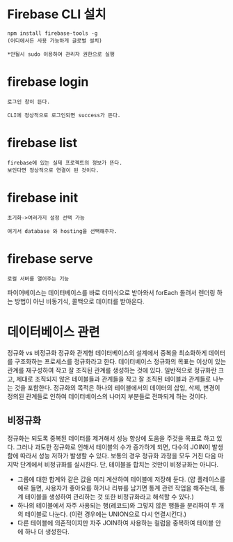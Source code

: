 # Firebase CLI 설치

    npm install firebase-tools -g 
    (어디에서든 사용 가능하게 글로벌 설치)

    *안될시 sudo 이용하여 관리자 권한으로 실행

# firebase login 

    로그인 창이 뜬다.

    CLI에 정상적으로 로그인되면 success가 뜬다.

# firebase list

    firebase에 있는 실제 프로젝트의 정보가 뜬다.
    보인다면 정상적으로 연결이 된 것이다.

# firebase init

    초기화->여러가지 설정 선택 가능

    여기서 database 와 hosting을 선택해주자.

# firebase serve

    로컬 서버를 열어주는 기능

파이어베이스는 데이터베이스를 바로 더미식으로 받아와서
forEach 돌려서 렌더링 하는 방법이 아닌 비동기식, 콜백으로 데이터를 받아온다.

# 데이터베이스 관련

정규화 vs 비정규화
정규화
관계형 데이터베이스의 설계에서 중복을 최소화하게 데이터를 구조화하는 프로세스를 정규화라고 한다. 데이터베이스 정규화의 목표는 이상이 있는 관계를 재구성하여 작고 잘 조직된 관계를 생성하는 것에 있다. 일반적으로 정규화란 크고, 제대로 조직되지 않은 테이블들과 관계들을 작고 잘 조직된 테이블과 관계들로 나누는 것을 포함한다. 정규화의 목적은 하나의 테이블에서의 데이터의 삽입, 삭제, 변경이 정의된 관계들로 인하여 데이터베이스의 나머지 부분들로 전파되게 하는 것이다.

## 비정규화
정규화는 되도록 중복된 데이터를 제거해서 성능 향상에 도움을 주것을 목표로 하고 있다. 그러나 과도한 정규화로 인해서 테이블의 수가 증가하게 되면, 다수의 JOIN이 발생함에 따라서 성능 저하가 발생할 수 있다. 보통의 경우 정규화 과정을 모두 거친 다음 마지막 단계에서 비정규화를 실시한다. 단, 테이블을 합치는 것만이 비정규화는 아니다.

* 그룹에 대한 합계와 같은 값을 미리 계산하여 테이블에 저장해 둔다. (얍 플레이스를 예로 들면, 사용자가 좋아요를 하거나 리뷰를 남기면 통계 관련 작업을 해주는데, 통계 테이블을 생성하여 관리하는 것 또한 비정규화라고 해석할 수 있다.)
* 하나의 테이블에서 자주 사용되는 행(레코드)와 그렇지 않은 행들을 분리하여 두 개의 테이블로 나눈다. (이런 경우에는 UNION으로 다시 연결시킨다.)
* 다른 테이블에 의존적이지만 자주 JOIN하여 사용하는 컬럼을 중복하여 테이블 안에 하나 더 생성한다.
